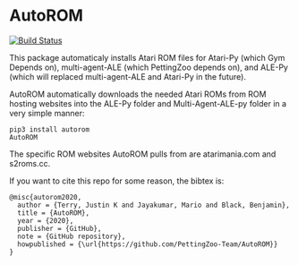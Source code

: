 # AutoROM

[![Build Status](https://travis-ci.com/PettingZoo-Team/AutoROM.svg?branch=master)](https://travis-ci.com/PettingZoo-Team/AutoROM)

This package automaticaly installs Atari ROM files for Atari-Py (which Gym Depends on), multi-agent-ALE (which PettingZoo depends on), and ALE-Py (which will replaced multi-agent-ALE and Atari-Py in the future).

AutoROM automatically downloads the needed Atari ROMs from ROM hosting websites into the ALE-Py folder and Multi-Agent-ALE-py folder in a very simple manner:

```
pip3 install autorom
AutoROM
```

The specific ROM websites AutoROM pulls from are atarimania.com and s2roms.cc.

If you want to cite this repo for some reason, the bibtex is:

```
@misc{autorom2020,
  author = {Terry, Justin K and Jayakumar, Mario and Black, Benjamin},
  title = {AutoROM},
  year = {2020},
  publisher = {GitHub},
  note = {GitHub repository},
  howpublished = {\url{https://github.com/PettingZoo-Team/AutoROM}}
}
```
